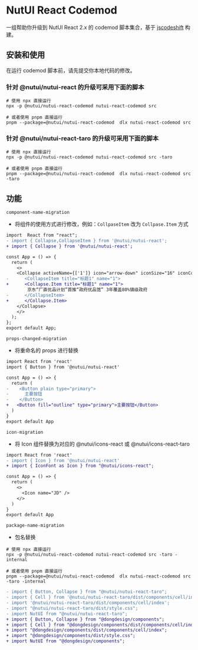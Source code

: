 # NutUI React Codemod

一组帮助你升级到 NutUI React 2.x 的 codemod 脚本集合，基于 [jscodeshift](https://github.com/facebook/jscodeshift) 构建。

## 安装和使用
在运行 codemod 脚本前，请先提交你本地代码的修改。

### 针对 @nutui/nutui-react 的升级可采用下面的脚本
```shell
# 使用 npx 直接运行
npx -p @nutui/nutui-react-codemod nutui-react-codemod src

# 或者使用 pnpm 直接运行
pnpm --package=@nutui/nutui-react-codemod  dlx nutui-react-codemod src
```
### 针对 @nutui/nutui-react-taro 的升级可采用下面的脚本
```shell
# 使用 npx 直接运行
npx -p @nutui/nutui-react-codemod nutui-react-codemod src -taro

# 或者使用 pnpm 直接运行
pnpm --package=@nutui/nutui-react-codemod  dlx nutui-react-codemod src -taro
```

## 功能

`component-name-migration`
- 将组件的使用方式进行修改，例如：`CollpaseItem` 改为 `Collpase.Item` 方式
```diff
import  React from "react";
- import { Collapse,CollapseItem } from '@nutui/nutui-react';
+ import { Collapse } from '@nutui/nutui-react';

const App = () => {
  return (
    <>
    <Collapse activeName={['1']} icon="arrow-down" iconSize="16" iconColor="#999">
-      <CollapseItem title="标题1" name="1">
+      <Collapse.Item title="标题1" name="1">
        京东“厂直优品计划”首推“政府优品馆” 3年覆盖80%镇级政府
-      </CollapseItem>
+      </Collapse.Item>
    </Collapse>
    </>
  );
};
export default App;
```

`props-changed-migration`
- 将重命名的 props 进行替换

```diff
import React from 'react'
import { Button } from '@nutui/nutui-react'

const App = () => {
  return (
-    <Button plain type="primary">
-      主要按钮
-    </Button>
+   <Button fill="outline" type="primary">主要按钮</Button>
  )
}
export default App
```

`icon-migration`
- 将 Icon 组件替换为对应的 @nutui/icons-react 或 @nutui/icons-react-taro
```diff
import React from 'react'
- import { Icon } from '@nutui/nutui-react'
+ import { IconFont as Icon } from "@nutui/icons-react";

const App = () => {
  return (
    <>
      <Icon name="JD" />
    </>
  )
}
export default App

```

`package-name-migration`
- 包名替换

```shell
# 使用 npx 直接运行
npx -p @nutui/nutui-react-codemod nutui-react-codemod src -taro -internal

# 或者使用 pnpm 直接运行
pnpm --package=@nutui/nutui-react-codemod  dlx nutui-react-codemod src -taro -internal
```

```diff
- import { Button, Collapse } from "@nutui/nutui-react-taro";
- import { Cell } from '@nutui/nutui-react-taro/dist/components/cell/index';
- import '@nutui/nutui-react-taro/dist/components/cell/index';
- import "@nutui/nutui-react-taro/dist/style.css";
- import NutUI from "@nutui/nutui-react-taro";
+ import { Button, Collapse } from "@dongdesign/components";
+ import { Cell } from "@dongdesign/components/dist/components/cell/index";
+ import "@dongdesign/components/dist/components/cell/index";
+ import "@dongdesign/components/dist/style.css";
+ import NutUI from "@dongdesign/components";
```
